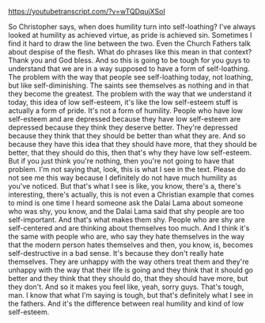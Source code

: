 https://youtubetranscript.com/?v=wTQDqujXSoI

 So Christopher says, when does humility turn into self-loathing? I've always looked at humility as achieved virtue, as pride is achieved sin. Sometimes I find it hard to draw the line between the two. Even the Church Fathers talk about despise of the flesh. What do phrases like this mean in that context? Thank you and God bless. And so this is going to be tough for you guys to understand that we are in a way supposed to have a form of self-loathing. The problem with the way that people see self-loathing today, not loathing, but like self-diminishing. The saints see themselves as nothing and in that they become the greatest. The problem with the way that we understand it today, this idea of low self-esteem, it's like the low self-esteem stuff is actually a form of pride. It's not a form of humility. People who have low self-esteem and are depressed because they have low self-esteem are depressed because they think they deserve better. They're depressed because they think that they should be better than what they are. And so because they have this idea that they should have more, that they should be better, that they should do this, then that's why they have low self-esteem. But if you just think you're nothing, then you're not going to have that problem. I'm not saying that, look, this is what I see in the text. Please do not see me this way because I definitely do not have much humility as you've noticed. But that's what I see is like, you know, there's a, there's interesting, there's actually, this is not even a Christian example that comes to mind is one time I heard someone ask the Dalai Lama about someone who was shy, you know, and the Dalai Lama said that shy people are too self-important. And that's what makes them shy. People who are shy are self-centered and are thinking about themselves too much. And I think it's the same with people who are, who say they hate themselves in the way that the modern person hates themselves and then, you know, is, becomes self-destructive in a bad sense. It's because they don't really hate themselves. They are unhappy with the way others treat them and they're unhappy with the way that their life is going and they think that it should go better and they think that they should do, that they should have more, but they don't. And so it makes you feel like, yeah, sorry guys. That's tough, man. I know that what I'm saying is tough, but that's definitely what I see in the fathers. And it's the difference between real humility and kind of low self-esteem.